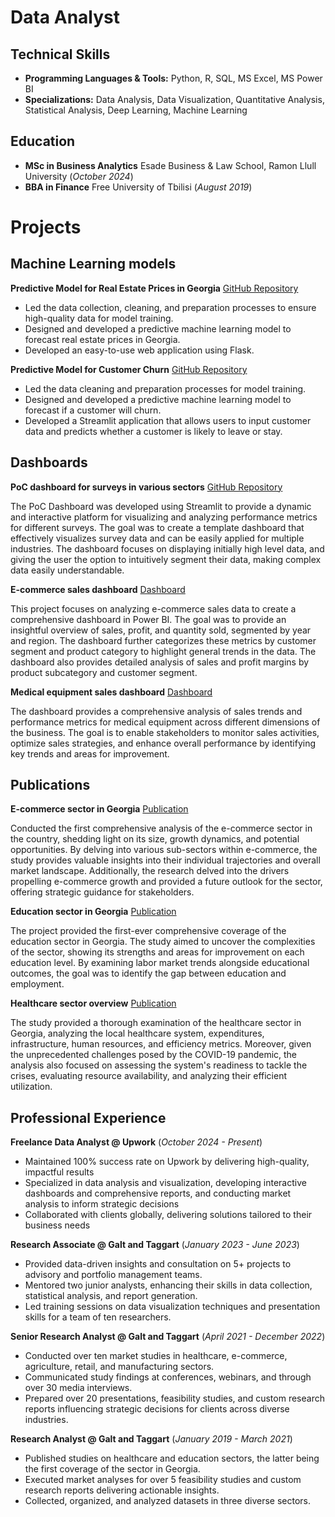 # Data Analyst

## Technical Skills
- **Programming Languages & Tools:** Python, R, SQL, MS Excel, MS Power BI
- **Specializations:** Data Analysis, Data Visualization, Quantitative Analysis, Statistical Analysis, Deep Learning, Machine Learning

## Education
- **MSc in Business Analytics** Esade Business & Law School, Ramon Llull University (_October 2024_)
- **BBA in Finance** Free University of Tbilisi (_August 2019_)


# Projects

## Machine Learning models

**Predictive Model for Real Estate Prices in Georgia**
[GitHub Repository](https://github.com/ninoperanidze/Predicting-real-estate-prices)
- Led the data collection, cleaning, and preparation processes to ensure high-quality data for model training.
- Designed and developed a predictive machine learning model to forecast real estate prices in Georgia.
- Developed an easy-to-use web application using Flask.


**Predictive Model for Customer Churn** 
[GitHub Repository](https://github.com/ninoperanidze/Churn-Prediction-App)
- Led the data cleaning and preparation processes for model training.
- Designed and developed a predictive machine learning model to forecast if a customer will churn.
- Developed a Streamlit application that allows users to input customer data and predicts whether a customer is likely to leave or stay.

## Dashboards

**PoC dashboard for surveys in various sectors**
[GitHub Repository](https://github.com/ninoperanidze/PoC_Dashboard)

The PoC Dashboard was developed using Streamlit to provide a dynamic and interactive platform for visualizing and analyzing performance metrics for different surveys. The goal was to create a template dashboard that effectively visualizes survey data and can be easily applied for multiple industries. The dashboard focuses on displaying initially high level data, and giving the user the option to intuitively segment their data, making complex data easily understandable.

**E-commerce sales dashboard**
[Dashboard](https://app.powerbi.com/view?r=eyJrIjoiYWNmMDkwYzktMmFkZS00NzI4LTk5YjktNTZhY2YwNmJhYjRmIiwidCI6ImRhNzA4NmQzLTliNDktNGQyOC05OWJkLWM0NzY3YjIxMDFjYSIsImMiOjEwfQ%3D%3D)

This project focuses on analyzing e-commerce sales data to create a comprehensive dashboard in Power BI. The goal was to provide an insightful overview of sales, profit, and quantity sold, segmented by year and region. The dashboard further categorizes these metrics by customer segment and product category to highlight general trends in the data. The dashboard also provides detailed analysis of sales and profit margins by product subcategory and customer segment.

**Medical equipment sales dashboard**
[Dashboard](https://app.powerbi.com/view?r=eyJrIjoiMWE4ODUxYjItMzg1Ni00OWRlLWIxZmQtM2QyNjY0N2MyZGIwIiwidCI6ImRhNzA4NmQzLTliNDktNGQyOC05OWJkLWM0NzY3YjIxMDFjYSIsImMiOjEwfQ%3D%3D)

The dashboard provides a comprehensive analysis of sales trends and performance metrics for medical equipment across different dimensions of the business. The goal is to enable stakeholders to monitor sales activities, optimize sales strategies, and enhance overall performance by identifying key trends and areas for improvement.

## Publications

**E-commerce sector in Georgia**
[Publication](https://api.galtandtaggart.com/sites/default/files/2021-07/report/e-commerce-in-georgia_july-2021_eng.pdf)

Conducted the first comprehensive analysis of the e-commerce sector in the country, shedding light on its size, growth dynamics, and potential opportunities. By delving into various sub-sectors within e-commerce, the study provides valuable insights into their individual trajectories and overall market landscape. Additionally, the research delved into the drivers propelling e-commerce growth and provided a future outlook for the sector, offering strategic guidance for stakeholders.

**Education sector in Georgia**
[Publication](https://api.galtandtaggart.com/sites/default/files/2021-05/25610.pdf)

The project provided the first-ever comprehensive coverage of the education sector in Georgia. The study aimed to uncover the complexities of the sector, showing its strengths and areas for improvement on each education level. By examining labor market trends alongside educational outcomes, the goal was to identify the gap between education and employment.

**Healthcare sector overview**
[Publication](https://api.galtandtaggart.com/sites/default/files/2021-05/18868.pdf)

The study provided a thorough examination of the healthcare sector in Georgia, analyzing the local healthcare system, expenditures, infrastructure, human resources, and efficiency metrics. Moreover, given the unprecedented challenges posed by the COVID-19 pandemic, the analysis also focused on assessing the system's readiness to tackle the crises, evaluating resource availability, and analyzing their efficient utilization.

## Professional Experience

**Freelance Data Analyst @ Upwork** (_October 2024 - Present_)
- Maintained 100% success rate on Upwork by delivering high-quality, impactful results
- Specialized in data analysis and visualization, developing interactive dashboards and comprehensive reports, and conducting market analysis to inform strategic decisions
- Collaborated with clients globally, delivering solutions tailored to their business needs

**Research Associate @ Galt and Taggart** (_January 2023 - June 2023_)
- Provided data-driven insights and consultation on 5+ projects to advisory and portfolio management teams.
- Mentored two junior analysts, enhancing their skills in data collection, statistical analysis, and report generation.
- Led training sessions on data visualization techniques and presentation skills for a team of ten researchers.

**Senior Research Analyst @ Galt and Taggart** (_April 2021 - December 2022_)
- Conducted over ten market studies in healthcare, e-commerce, agriculture, retail, and manufacturing sectors.
- Communicated study findings at conferences, webinars, and through over 30 media interviews.
- Prepared over 20 presentations, feasibility studies, and custom research reports influencing strategic decisions for clients across diverse industries.

**Research Analyst @ Galt and Taggart** (_January 2019 - March 2021_)
- Published studies on healthcare and education sectors, the latter being the first coverage of the sector in Georgia.
- Executed market analyses for over 5 feasibility studies and custom research reports delivering actionable insights.
- Collected, organized, and analyzed datasets in three diverse sectors.

